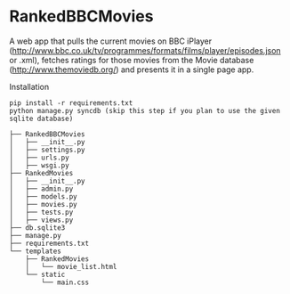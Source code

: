 RankedBBCMovies
===============


A web app that pulls the current movies on BBC iPlayer (http://www.bbc.co.uk/tv/programmes/formats/films/player/episodes.json or .xml), fetches ratings for those movies from the Movie database (http://www.themoviedb.org/) and presents it in a single page app.

Installation
```
pip install -r requirements.txt
python manage.py syncdb (skip this step if you plan to use the given sqlite database)
```

```
├── RankedBBCMovies
│   ├── __init__.py
│   ├── settings.py
│   ├── urls.py
│   ├── wsgi.py
├── RankedMovies
│   ├── __init__.py
│   ├── admin.py
│   ├── models.py
│   ├── movies.py
│   ├── tests.py
│   ├── views.py
├── db.sqlite3
├── manage.py
├── requirements.txt
└── templates
    ├── RankedMovies
    │   └── movie_list.html
    └── static
        └── main.css
```
